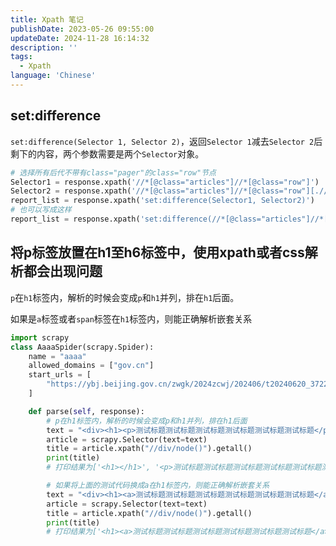 ```yaml
---
title: Xpath 笔记
publishDate: 2023-05-26 09:55:00
updateDate: 2024-11-28 16:14:32
description: ''
tags:
  - Xpath
language: 'Chinese'
---
```


## set:difference

`set:difference(Selector 1, Selector 2)`，返回`Selector 1`减去`Selector 2`后剩下的内容，两个参数需要是两个`Selector`对象。

```python
# 选择所有后代不带有class="pager"的class="row"节点
Selector1 = response.xpath('//*[@class="articles"]//*[@class="row"]')
Selector2 = response.xpath('//*[@class="articles"]//*[@class="row"][.//*[@class="pager"]]')
report_list = response.xpath('set:difference(Selector1, Selector2)')
# 也可以写成这样
report_list = response.xpath('set:difference(//*[@class="articles"]//*[@class="row"], //*[@class="articles"]//*[@class="row"][.//*[@class="pager"]])')
```

## 将p标签放置在h1至h6标签中，使用xpath或者css解析都会出现问题

`p`在`h1`标签内，解析的时候会变成`p`和`h1`并列，排在`h1`后面。

如果是`a`标签或者`span`标签在`h1`标签内，则能正确解析嵌套关系

```python
import scrapy
class AaaaSpider(scrapy.Spider):
    name = "aaaa"
    allowed_domains = ["gov.cn"]
    start_urls = [
        "https://ybj.beijing.gov.cn/zwgk/2024zcwj/202406/t20240620_3722457.html"
    ]

    def parse(self, response):
        # p在h1标签内，解析的时候会变成p和h1并列，排在h1后面
        text = "<div><h1><p>测试标题测试标题测试标题测试标题测试标题测试标题</p></h1></div>"
        article = scrapy.Selector(text=text)
        title = article.xpath("//div/node()").getall()
        print(title)
        # 打印结果为['<h1></h1>', '<p>测试标题测试标题测试标题测试标题测试标题测试标题</p>']

        # 如果将上面的测试代码换成a在h1标签内，则能正确解析嵌套关系
        text = "<div><h1><a>测试标题测试标题测试标题测试标题测试标题测试标题</a></h1></div>"
        article = scrapy.Selector(text=text)
        title = article.xpath("//div/node()").getall()
        print(title)
        # 打印结果为['<h1><a>测试标题测试标题测试标题测试标题测试标题测试标题</a></h1>']
```
